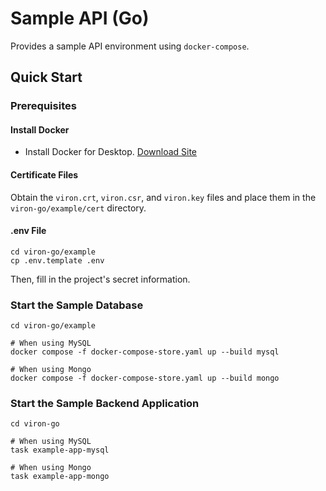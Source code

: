 # Sample API (Go)

Provides a sample API environment using `docker-compose`.

## Quick Start

### Prerequisites

#### Install Docker

- Install Docker for Desktop. [Download Site](https://www.docker.com/products/docker-desktop)

#### Certificate Files
Obtain the `viron.crt`, `viron.csr`, and `viron.key` files and place them in the `viron-go/example/cert` directory.

#### .env File
```
cd viron-go/example
cp .env.template .env
```
Then, fill in the project's secret information.

### Start the Sample Database

```
cd viron-go/example

# When using MySQL
docker compose -f docker-compose-store.yaml up --build mysql

# When using Mongo
docker compose -f docker-compose-store.yaml up --build mongo
```

### Start the Sample Backend Application
```
cd viron-go

# When using MySQL
task example-app-mysql

# When using Mongo
task example-app-mongo
```

